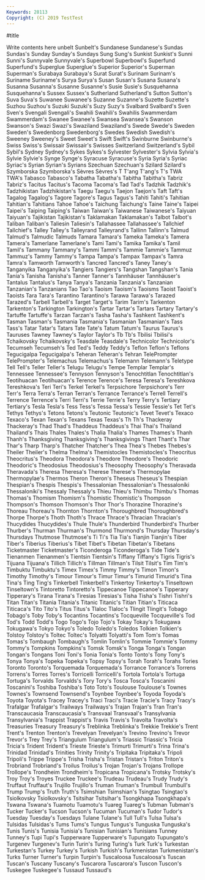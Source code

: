 ```yaml
---
Keywords: 28113
Copyright: (C) 2019 TestTest
---
```


#title

Write contents here
unbelt Sunbelt's Sundanese
Sundanese's Sundas Sundas's Sunday Sunday's Sundays Sung Sung's Sunkist Sunkist's
Sunni Sunni's Sunnyvale Sunnyvale's Superbowl Superbowl's Superfund Superfund's Superglue Superglue's
Superior Superior's Superman Superman's Surabaya Surabaya's Surat Surat's Surinam Surinam's
Suriname Suriname's Surya Surya's Susan Susan's Susana Susana's Susanna Susanna's
Susanne Susanne's Susie Susie's Susquehanna Susquehanna's Sussex Sussex's Sutherland Sutherland's
Sutton Sutton's Suva Suva's Suwanee Suwanee's Suzanne Suzanne's Suzette Suzette's
Suzhou Suzhou's Suzuki Suzuki's Suzy Suzy's Svalbard Svalbard's Sven Sven's
Svengali Svengali's Swahili Swahili's Swahilis Swammerdam Swammerdam's Swanee Swanee's Swansea
Swansea's Swanson Swanson's Swazi Swazi's Swaziland Swaziland's Swede Swede's Sweden
Sweden's Swedenborg Swedenborg's Swedes Swedish Swedish's Sweeney Sweeney's Sweet Sweet's
Swift Swift's Swinburne Swinburne's Swiss Swiss's Swissair Swissair's Swisses Switzerland
Switzerland's Sybil Sybil's Sydney Sydney's Sykes Sykes's Sylvester Sylvester's Sylvia
Sylvia's Sylvie Sylvie's Synge Synge's Syracuse Syracuse's Syria Syria's Syriac
Syriac's Syrian Syrian's Syrians Szechuan Szechuan's Szilard Szilard's Szymborska Szymborska's
Sèvres Sèvres's T T'ang T'ang's T's TWA TWA's Tabasco Tabasco's
Tabatha Tabatha's Tabitha Tabitha's Tabriz Tabriz's Tacitus Tacitus's Tacoma Tacoma's
Tad Tad's Tadzhik Tadzhik's Tadzhikistan Tadzhikistan's Taegu Taegu's Taejon Taejon's
Taft Taft's Tagalog Tagalog's Tagore Tagore's Tagus Tagus's Tahiti Tahiti's
Tahitian Tahitian's Tahitians Tahoe Tahoe's Taichung Taichung's Taine Taine's Taipei
Taipei's Taiping Taiping's Taiwan Taiwan's Taiwanese Taiwanese's Taiyuan Taiyuan's Tajikistan
Tajikistan's Taklamakan Taklamakan's Talbot Talbot's Taliban Taliban's Taliesin Taliesin's Tallahassee
Tallahassee's Tallchief Tallchief's Talley Talley's Talleyrand Talleyrand's Tallinn Tallinn's Talmud
Talmud's Talmudic Talmuds Tamara Tamara's Tameka Tameka's Tamera Tamera's Tamerlane
Tamerlane's Tami Tami's Tamika Tamika's Tamil Tamil's Tammany Tammany's Tammi
Tammi's Tammie Tammie's Tammuz Tammuz's Tammy Tammy's Tampa Tampa's Tampax
Tampax's Tamra Tamra's Tamworth Tamworth's Tancred Tancred's Taney Taney's Tanganyika
Tanganyika's Tangiers Tangiers's Tangshan Tangshan's Tania Tania's Tanisha Tanisha's Tanner
Tanner's Tannhäuser Tannhäuser's Tantalus Tantalus's Tanya Tanya's Tanzania Tanzania's Tanzanian
Tanzanian's Tanzanians Tao Tao's Taoism Taoism's Taoisms Taoist Taoist's Taoists
Tara Tara's Tarantino Tarantino's Tarawa Tarawa's Tarazed Tarazed's Tarbell Tarbell's
Target Target's Tarim Tarim's Tarkenton Tarkenton's Tarkington Tarkington's Tartar Tartar's
Tartars Tartary Tartary's Tartuffe Tartuffe's Tarzan Tarzan's Tasha Tasha's Tashkent
Tashkent's Tasman Tasman's Tasmania Tasmania's Tasmanian Tasmanian's Tass Tass's Tatar
Tatar's Tatars Tate Tate's Tatum Tatum's Taurus Taurus's Tauruses Tawney
Tawney's Taylor Taylor's Tb Tb's Tbilisi Tbilisi's Tchaikovsky Tchaikovsky's Teasdale
Teasdale's Technicolor Technicolor's Tecumseh Tecumseh's Ted Ted's Teddy Teddy's Teflon
Teflon's Teflons Tegucigalpa Tegucigalpa's Teheran Teheran's Tehran TelePrompter TelePrompter's Telemachus
Telemachus's Telemann Telemann's Teletype Tell Tell's Teller Teller's Telugu Telugu's
Tempe Templar Templar's Tennessee Tennessee's Tennyson Tennyson's Tenochtitlan Tenochtitlan's Teotihuacan
Teotihuacan's Terence Terence's Teresa Teresa's Tereshkova Tereshkova's Teri Teri's Terkel
Terkel's Terpsichore Terpsichore's Terr Terr's Terra Terra's Terran Terran's Terrance
Terrance's Terrell Terrell's Terrence Terrence's Terri Terri's Terrie Terrie's Terry
Terry's Tertiary Tertiary's Tesla Tesla's Tess Tess's Tessa Tessa's Tessie
Tessie's Tet Tet's Tethys Tethys's Tetons Tetons's Teutonic Teutonic's Tevet
Tevet's Texaco Texaco's Texan Texan's Texans Texas Texas's Th Th's
Thackeray Thackeray's Thad Thad's Thaddeus Thaddeus's Thai Thai's Thailand Thailand's
Thais Thales Thales's Thalia Thalia's Thames Thames's Thanh Thanh's Thanksgiving
Thanksgiving's Thanksgivings Thant Thant's Thar Thar's Tharp Tharp's Thatcher Thatcher's
Thea Thea's Thebes Thebes's Theiler Theiler's Thelma Thelma's Themistocles Themistocles's
Theocritus Theocritus's Theodora Theodora's Theodore Theodore's Theodoric Theodoric's Theodosius Theodosius's
Theosophy Theosophy's Theravada Theravada's Theresa Theresa's Therese Therese's Thermopylae Thermopylae's
Thermos Theron Theron's Theseus Theseus's Thespian Thespian's Thespis Thespis's Thessalonian
Thessalonian's Thessaloníki Thessaloníki's Thessaly Thessaly's Thieu Thieu's Thimbu Thimbu's Thomas
Thomas's Thomism Thomism's Thomistic Thomistic's Thompson Thompson's Thomson Thomson's Thor
Thor's Thorazine Thorazine's Thoreau Thoreau's Thornton Thornton's Thoroughbred Thoroughbred's Thorpe
Thorpe's Thoth Thoth's Thrace Thrace's Thracian Thracian's Thucydides Thucydides's Thule
Thule's Thunderbird Thunderbird's Thurber Thurber's Thurman Thurman's Thurmond Thurmond's Thursday
Thursday's Thursdays Thutmose Thutmose's Ti Ti's Tia Tia's Tianjin Tianjin's
Tiber Tiber's Tiberius Tiberius's Tibet Tibet's Tibetan Tibetan's Tibetans Ticketmaster
Ticketmaster's Ticonderoga Ticonderoga's Tide Tide's Tienanmen Tienanmen's Tientsin Tientsin's Tiffany
Tiffany's Tigris Tigris's Tijuana Tijuana's Tillich Tillich's Tillman Tillman's Tilsit
Tilsit's Tim Tim's Timbuktu Timbuktu's Timex Timex's Timmy Timmy's Timon
Timon's Timothy Timothy's Timour Timour's Timur Timur's Timurid Timurid's Tina
Tina's Ting Ting's Tinkerbell Tinkerbell's Tinkertoy Tinkertoy's Tinseltown Tinseltown's Tintoretto
Tintoretto's Tippecanoe Tippecanoe's Tipperary Tipperary's Tirana Tirana's Tiresias Tiresias's Tisha
Tisha's Tishri Tishri's Titan Titan's Titania Titania's Titanic Titanic's Titian
Titian's Titicaca Titicaca's Tito Tito's Titus Titus's Tlaloc Tlaloc's Tlingit
Tlingit's Tobago Tobago's Toby Toby's Tocantins Tocantins's Tocqueville Tocqueville's Tod
Tod's Todd Todd's Togo Togo's Tojo Tojo's Tokay Tokay's Tokugawa
Tokugawa's Tokyo Tokyo's Toledo Toledo's Toledos Tolkien Tolkien's Tolstoy Tolstoy's
Toltec Toltec's Tolyatti Tolyatti's Tom Tom's Tomas Tomas's Tombaugh Tombaugh's
Tomlin Tomlin's Tommie Tommie's Tommy Tommy's Tompkins Tompkins's Tomsk Tomsk's
Tonga Tonga's Tongan Tongan's Tongans Toni Toni's Tonia Tonia's Tonto
Tonto's Tony Tony's Tonya Tonya's Topeka Topeka's Topsy Topsy's Torah
Torah's Torahs Tories Toronto Toronto's Torquemada Torquemada's Torrance Torrance's Torrens
Torrens's Torres Torres's Torricelli Torricelli's Tortola Tortola's Tortuga Tortuga's Torvalds
Torvalds's Tory Tory's Tosca Tosca's Toscanini Toscanini's Toshiba Toshiba's Toto
Toto's Toulouse Toulouse's Townes Townes's Townsend Townsend's Toynbee Toynbee's Toyoda
Toyoda's Toyota Toyota's Tracey Tracey's Traci Traci's Tracie Tracie's Tracy
Tracy's Trafalgar Trafalgar's Trailways Trailways's Trajan Trajan's Tran Tran's Transcaucasia
Transcaucasia's Transvaal Transvaal's Transylvania Transylvania's Trappist Trappist's Travis Travis's Travolta
Travolta's Treasuries Treasury Treasury's Treblinka Treblinka's Trekkie Trekkie's Trent Trent's
Trenton Trenton's Trevelyan Trevelyan's Trevino Trevino's Trevor Trevor's Trey Trey's
Triangulum Triangulum's Triassic Triassic's Tricia Tricia's Trident Trident's Trieste Trieste's
Trimurti Trimurti's Trina Trina's Trinidad Trinidad's Trinities Trinity Trinity's Tripitaka
Tripitaka's Tripoli Tripoli's Trippe Trippe's Trisha Trisha's Tristan Tristan's Triton
Triton's Trobriand Trobriand's Troilus Troilus's Trojan Trojan's Trojans Trollope Trollope's
Trondheim Trondheim's Tropicana Tropicana's Trotsky Trotsky's Troy Troy's Troyes Truckee
Truckee's Trudeau Trudeau's Trudy Trudy's Truffaut Truffaut's Trujillo Trujillo's Truman
Truman's Trumbull Trumbull's Trump Trump's Truth Truth's Tsimshian Tsimshian's Tsingtao
Tsingtao's Tsiolkovsky Tsiolkovsky's Tsitsihar Tsitsihar's Tsongkhapa Tsongkhapa's Tswana Tswana's Tuamotu
Tuamotu's Tuareg Tuareg's Tubman Tubman's Tucker Tucker's Tucson Tucson's Tucuman
Tucuman's Tudor Tudor's Tuesday Tuesday's Tuesdays Tulane Tulane's Tull Tull's
Tulsa Tulsa's Tulsidas Tulsidas's Tums Tums's Tungus Tungus's Tunguska Tunguska's
Tunis Tunis's Tunisia Tunisia's Tunisian Tunisian's Tunisians Tunney Tunney's Tupi
Tupi's Tupperware Tupperware's Tupungato Tupungato's Turgenev Turgenev's Turin Turin's Turing
Turing's Turk Turk's Turkestan Turkestan's Turkey Turkey's Turkish Turkish's Turkmenistan
Turkmenistan's Turks Turner Turner's Turpin Turpin's Tuscaloosa Tuscaloosa's Tuscan Tuscan's
Tuscany Tuscany's Tuscarora Tuscarora's Tuscon Tuscon's Tuskegee Tuskegee's Tussaud Tussaud's
